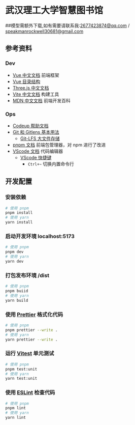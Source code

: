 # 武汉理工大学智慧图书馆

##模型需额外下载,如有需要请联系我:2677423874@qq.com / speakmanrockwell30681@gmail.com

## 参考资料

### Dev

- [Vue 中文文档](https://cn.vuejs.org/)
  前端框架
 - [Vue 目录结构](https://juejin.cn/post/7053455302041010189)
- [Three.js 中文文档](https://threejs.org/docs/index.html#manual/zh/introduction/Creating-a-scene)
- [Vite 中文文档](https://cn.vitejs.dev/guide/)
  构建工具
- [MDN 中文文档](https://developer.mozilla.org/zh-CN/)
  前端开发百科

### Ops

- [Codeup 帮助文档](https://thoughts.teambition.com/sharespace/5d88b152037db60015203fd3/docs/5dc4f6756b81620014ef7571)
- [Git 和 Gitlens 基本用法](https://blog.csdn.net/high32/article/details/111941127)
  - [Git-LFS 大文件存储](https://help.aliyun.com/document_detail/203101.html)
- [pnpm 文档](https://pnpm.io/zh/)
  前端包管理器，对 npm 进行了改进
- [VScode 文档](https://code.visualstudio.com/docs)
  代码编辑器
  - [VScode 快捷键](https://code.visualstudio.com/shortcuts/keyboard-shortcuts-windows.pdf)
    - `Ctrl+~` 切换内置命令行

## 开发配置

### 安装依赖

```sh
# 使用 pnpm
pnpm install
# 使用 yarn
yarn install
```

### 启动开发环境 localhost:5173

```sh
# 使用 pnpm
pnpm dev
# 使用 yarn
yarn dev
```

### 打包发布环境 /dist

```sh
# 使用 pnpm
pnpm buiid
# 使用 yarn
yarn build
```

### 使用 [Prettier](https://prettier.io) 格式化代码

```sh
# 使用 pnpm
pnpm prettier --write .
# 使用 yarn
yarn prettier --write .
```

### 运行 [Vitest](https://vitest.dev/) 单元测试

```sh
# 使用 pnpm
pnpm test:unit
# 使用 yarn
yarn test:unit
```

### 使用 [ESLint](https://eslint.org/) 检查代码

```sh
# 使用 pnpm
pnpm lint
# 使用 yarn
yarn lint
```

